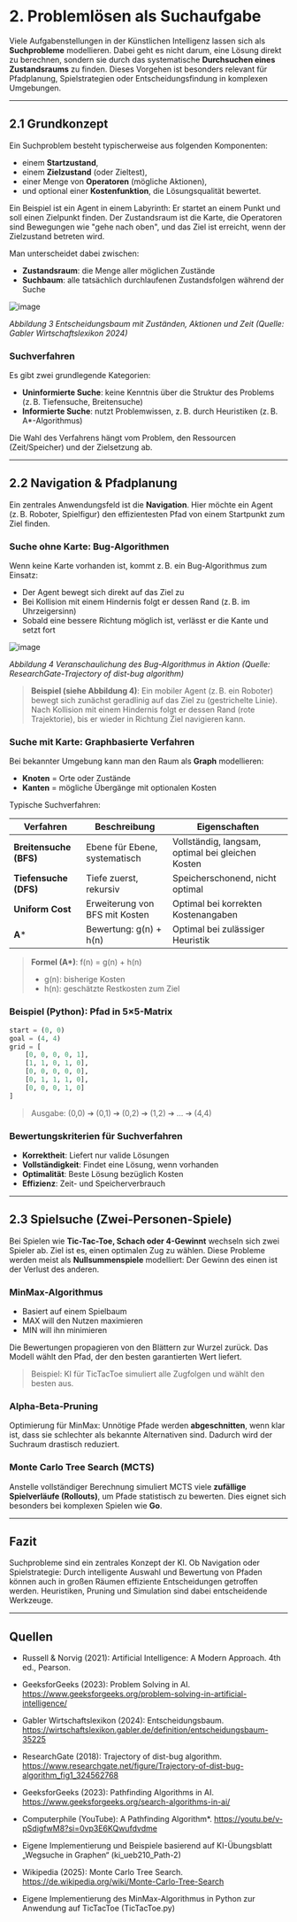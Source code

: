 # 2. Problemlösen als Suchaufgabe 

Viele Aufgabenstellungen in der Künstlichen Intelligenz lassen sich als **Suchprobleme** modellieren. Dabei geht es nicht darum, eine Lösung direkt zu berechnen, sondern sie durch das systematische **Durchsuchen eines Zustandsraums** zu finden. Dieses Vorgehen ist besonders relevant für Pfadplanung, Spielstrategien oder Entscheidungsfindung in komplexen Umgebungen.

---

## 2.1 Grundkonzept

Ein Suchproblem besteht typischerweise aus folgenden Komponenten:

* einem **Startzustand**,
* einem **Zielzustand** (oder Zieltest),
* einer Menge von **Operatoren** (mögliche Aktionen),
* und optional einer **Kostenfunktion**, die Lösungsqualität bewertet.

Ein Beispiel ist ein Agent in einem Labyrinth: Er startet an einem Punkt und soll einen Zielpunkt finden. Der Zustandsraum ist die Karte, die Operatoren sind Bewegungen wie "gehe nach oben", und das Ziel ist erreicht, wenn der Zielzustand betreten wird.

Man unterscheidet dabei zwischen:

* **Zustandsraum**: die Menge aller möglichen Zustände
* **Suchbaum**: alle tatsächlich durchlaufenen Zustandsfolgen während der Suche


![image](https://github.com/user-attachments/assets/82a56535-b514-4dad-9b2d-7ccf3ef95ba0)


*Abbildung 3 Entscheidungsbaum mit Zuständen, Aktionen und Zeit (Quelle: Gabler Wirtschaftslexikon 2024)*

### Suchverfahren

Es gibt zwei grundlegende Kategorien:

* **Uninformierte Suche**: keine Kenntnis über die Struktur des Problems (z. B. Tiefensuche, Breitensuche)
* **Informierte Suche**: nutzt Problemwissen, z. B. durch Heuristiken (z. B. A\*-Algorithmus)

Die Wahl des Verfahrens hängt vom Problem, den Ressourcen (Zeit/Speicher) und der Zielsetzung ab.

---

## 2.2 Navigation & Pfadplanung

Ein zentrales Anwendungsfeld ist die **Navigation**. Hier möchte ein Agent (z. B. Roboter, Spielfigur) den effizientesten Pfad von einem Startpunkt zum Ziel finden.

### Suche ohne Karte: Bug-Algorithmen

Wenn keine Karte vorhanden ist, kommt z. B. ein Bug-Algorithmus zum Einsatz:

* Der Agent bewegt sich direkt auf das Ziel zu
* Bei Kollision mit einem Hindernis folgt er dessen Rand (z. B. im Uhrzeigersinn)
* Sobald eine bessere Richtung möglich ist, verlässt er die Kante und setzt fort

![image](https://github.com/user-attachments/assets/bedd730d-c859-4ebd-9a93-559affa56401)

*Abbildung 4 Veranschaulichung des Bug-Algorithmus in Aktion (Quelle: ResearchGate-Trajectory of dist-bug algorithm)*

>  **Beispiel (siehe Abbildung 4)**: 
Ein mobiler Agent (z. B. ein Roboter) bewegt sich zunächst geradlinig auf das Ziel zu (gestrichelte Linie). Nach Kollision mit einem Hindernis folgt er dessen Rand (rote Trajektorie), bis er wieder in Richtung Ziel navigieren kann.


### Suche mit Karte: Graphbasierte Verfahren

Bei bekannter Umgebung kann man den Raum als **Graph** modellieren:

* **Knoten** = Orte oder Zustände
* **Kanten** = mögliche Übergänge mit optionalen Kosten

Typische Suchverfahren:

| Verfahren              | Beschreibung                   | Eigenschaften                                     |
| ---------------------- | ------------------------------ | ------------------------------------------------- |
| **Breitensuche (BFS)** | Ebene für Ebene, systematisch  | Vollständig, langsam, optimal bei gleichen Kosten |
| **Tiefensuche (DFS)**  | Tiefe zuerst, rekursiv         | Speicherschonend, nicht optimal                   |
| **Uniform Cost**       | Erweiterung von BFS mit Kosten | Optimal bei korrekten Kostenangaben               |
| **A**\*                | Bewertung: g(n) + h(n)         | Optimal bei zulässiger Heuristik                  |

> **Formel (A\*)**: f(n) = g(n) + h(n)
>
> * g(n): bisherige Kosten
> * h(n): geschätzte Restkosten zum Ziel

### Beispiel (Python): Pfad in 5×5-Matrix

```python
start = (0, 0)
goal = (4, 4)
grid = [
    [0, 0, 0, 0, 1],
    [1, 1, 0, 1, 0],
    [0, 0, 0, 0, 0],
    [0, 1, 1, 1, 0],
    [0, 0, 0, 1, 0]
]
```

>  Ausgabe: (0,0) ➔ (0,1) ➔ (0,2) ➔ (1,2) ➔ … ➔ (4,4)

### Bewertungskriterien für Suchverfahren

* **Korrektheit**: Liefert nur valide Lösungen
* **Vollständigkeit**: Findet eine Lösung, wenn vorhanden
* **Optimalität**: Beste Lösung bezüglich Kosten
* **Effizienz**: Zeit- und Speicherverbrauch

---

## 2.3 Spielsuche (Zwei-Personen-Spiele)

Bei Spielen wie **Tic-Tac-Toe, Schach oder 4-Gewinnt** wechseln sich zwei Spieler ab. Ziel ist es, einen optimalen Zug zu wählen. Diese Probleme werden meist als **Nullsummenspiele** modelliert: Der Gewinn des einen ist der Verlust des anderen.

### MinMax-Algorithmus

* Basiert auf einem Spielbaum
* MAX will den Nutzen maximieren
* MIN will ihn minimieren

Die Bewertungen propagieren von den Blättern zur Wurzel zurück. Das Modell wählt den Pfad, der den besten garantierten Wert liefert.

> Beispiel: KI für TicTacToe simuliert alle Zugfolgen und wählt den besten aus.

### Alpha-Beta-Pruning

Optimierung für MinMax: Unnötige Pfade werden **abgeschnitten**, wenn klar ist, dass sie schlechter als bekannte Alternativen sind. Dadurch wird der Suchraum drastisch reduziert.

### Monte Carlo Tree Search (MCTS)

Anstelle vollständiger Berechnung simuliert MCTS viele **zufällige Spielverläufe (Rollouts)**, um Pfade statistisch zu bewerten. Dies eignet sich besonders bei komplexen Spielen wie **Go**.

---

## Fazit

Suchprobleme sind ein zentrales Konzept der KI. Ob Navigation oder Spielstrategie: Durch intelligente Auswahl und Bewertung von Pfaden können auch in großen Räumen effiziente Entscheidungen getroffen werden. Heuristiken, Pruning und Simulation sind dabei entscheidende Werkzeuge.

---
##  Quellen

* Russell & Norvig (2021): Artificial Intelligence: A Modern Approach. 4th ed., Pearson.

* GeeksforGeeks (2023): Problem Solving in AI. https://www.geeksforgeeks.org/problem-solving-in-artificial-intelligence/

* Gabler Wirtschaftslexikon (2024): Entscheidungsbaum. https://wirtschaftslexikon.gabler.de/definition/entscheidungsbaum-35225

* ResearchGate (2018): Trajectory of dist-bug algorithm. https://www.researchgate.net/figure/Trajectory-of-dist-bug-algorithm_fig1_324562768

* GeeksforGeeks (2023): Pathfinding Algorithms in AI. https://www.geeksforgeeks.org/search-algorithms-in-ai/

* Computerphile (YouTube): A Pathfinding Algorithm*. https://youtu.be/v-pSdigfwM8?si=0vp3E6KQwufdvdme

* Eigene Implementierung und Beispiele basierend auf KI-Übungsblatt „Wegsuche in Graphen“ (ki_ueb210_Path-2)

* Wikipedia (2025): Monte Carlo Tree Search. https://de.wikipedia.org/wiki/Monte-Carlo-Tree-Search

* Eigene Implementierung des MinMax-Algorithmus in Python zur Anwendung auf TicTacToe (TicTacToe.py)



